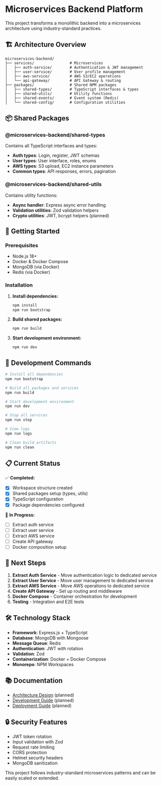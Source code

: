 # Microservices Backend Platform

This project transforms a monolithic backend into a microservices architecture using industry-standard practices.

## 🏗️ Architecture Overview

```
microservices-backend/
├── services/                # Microservices
│   ├── auth-service/        # Authentication & JWT management
│   ├── user-service/        # User profile management  
│   ├── aws-service/         # AWS S3/EC2 operations
│   └── api-gateway/         # API Gateway & routing
├── packages/                # Shared NPM packages
│   ├── shared-types/        # TypeScript interfaces & types
│   ├── shared-utils/        # Utility functions
│   ├── shared-events/       # Event system (Redis)
│   └── shared-config/       # Configuration utilities
```

## 📦 Shared Packages

### @microservices-backend/shared-types
Contains all TypeScript interfaces and types:
- **Auth types**: Login, register, JWT schemas
- **User types**: User interface, roles, enums
- **AWS types**: S3 upload, EC2 instance parameters
- **Common types**: API responses, errors, pagination

### @microservices-backend/shared-utils  
Contains utility functions:
- **Async handler**: Express async error handling
- **Validation utilities**: Zod validation helpers
- **Crypto utilities**: JWT, bcrypt helpers (planned)

## 🚀 Getting Started

### Prerequisites
- Node.js 18+
- Docker & Docker Compose
- MongoDB (via Docker)
- Redis (via Docker)

### Installation

1. **Install dependencies:**
   ```bash
   npm install
   npm run bootstrap
   ```

2. **Build shared packages:**
   ```bash
   npm run build
   ```

3. **Start development environment:**
   ```bash
   npm run dev
   ```

## 🔧 Development Commands

```bash
# Install all dependencies
npm run bootstrap

# Build all packages and services
npm run build

# Start development environment
npm run dev

# Stop all services
npm run stop

# View logs
npm run logs

# Clean build artifacts
npm run clean
```

## 📋 Current Status

✅ **Completed:**
- [x] Workspace structure created
- [x] Shared packages setup (types, utils)
- [x] TypeScript configuration
- [x] Package dependencies configured

🚧 **In Progress:**
- [ ] Extract auth service
- [ ] Extract user service  
- [ ] Extract AWS service
- [ ] Create API gateway
- [ ] Docker composition setup

## 🎯 Next Steps

1. **Extract Auth Service** - Move authentication logic to dedicated service
2. **Extract User Service** - Move user management to dedicated service
3. **Extract AWS Service** - Move AWS operations to dedicated service  
4. **Create API Gateway** - Set up routing and middleware
5. **Docker Compose** - Container orchestration for development
6. **Testing** - Integration and E2E tests

## 🛠️ Technology Stack

- **Framework**: Express.js + TypeScript
- **Database**: MongoDB with Mongoose
- **Message Queue**: Redis
- **Authentication**: JWT with rotation
- **Validation**: Zod
- **Containerization**: Docker + Docker Compose
- **Monorepo**: NPM Workspaces

## 📚 Documentation

- [Architecture Design](./docs/architecture.md) (planned)
- [Development Guide](./docs/development.md) (planned)
- [Deployment Guide](./docs/deployment.md) (planned)

## 🔒 Security Features

- JWT token rotation
- Input validation with Zod
- Request rate limiting  
- CORS protection
- Helmet security headers
- MongoDB sanitization

This project follows industry-standard microservices patterns and can be easily scaled or extended. 
